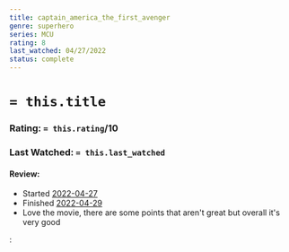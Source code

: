 ```yaml
---
title: captain_america_the_first_avenger
genre: superhero
series: MCU
rating: 8
last_watched: 04/27/2022
status: complete
---
```

# `= this.title`
### Rating: `= this.rating`/10
### Last Watched: `= this.last_watched`

#### Review:
- Started [2022-04-27](../../Daily_Notes/2022-04-27.md)
- Finished [2022-04-29](../../Daily_Notes/2022-04-29.md)
- Love the movie, there are some points that aren't great but overall it's very good

:
 